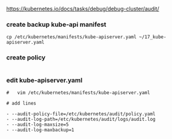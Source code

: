 
https://kubernetes.io/docs/tasks/debug/debug-cluster/audit/
### create backup kube-api manifest
```` 
cp /etc/kubernetes/manifests/kube-apiserver.yaml ~/17_kube-apiserver.yaml
````
### create policy
```` 

````

### edit  kube-apiserver.yaml
```` 
#   vim /etc/kubernetes/manifests/kube-apiserver.yaml

# add lines

- --audit-policy-file=/etc/kubernetes/audit/policy.yaml
- --audit-log-path=/etc/kubernetes/audit/logs/audit.log
- --audit-log-maxsize=5
- --audit-log-maxbackup=1

````

### 